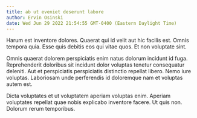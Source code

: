 ```yaml
---
title: ab ut eveniet deserunt labore
author: Ervin Osinski
date: Wed Jun 29 2022 21:54:55 GMT-0400 (Eastern Daylight Time)
---
```

Harum est inventore dolores. Quaerat qui id velit aut hic facilis est. Omnis tempora quia. Esse quis debitis eos qui vitae quos. Et non voluptate sint.

 Omnis quaerat dolorem perspiciatis enim natus dolorum incidunt id fuga. Reprehenderit doloribus sit incidunt dolor voluptas tenetur consequatur deleniti. Aut et perspiciatis perspiciatis distinctio repellat libero. Nemo iure voluptas. Laboriosam unde perferendis id doloremque nam et voluptas autem est.

 Dicta voluptates et ut voluptatem aperiam voluptas enim. Aperiam voluptates repellat quae nobis explicabo inventore facere. Ut quis non. Dolorum rerum temporibus.